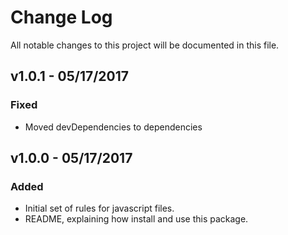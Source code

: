 # Change Log
All notable changes to this project will be documented in this file.
## v1.0.1 - 05/17/2017
### Fixed
- Moved devDependencies to dependencies

## v1.0.0 - 05/17/2017
### Added
- Initial set of rules for javascript files.
- README, explaining how install and use this package.
